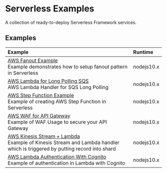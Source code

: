 # Serverless Examples

A collection of ready-to-deploy Serverless Framework services.

## Examples

| Example | Runtime  |
|:--------------------------- |:-----|
| [AWS Fanout Example](https://github.com/GeminiWind/serveless-examples/tree/master/aws-fanout-example) <br/> Example demonstrates how to setup fanout pattern in Serverless | nodejs10.x |
| [AWS Lambda for Long Polling SQS](https://github.com/GeminiWind/serveless-examples/tree/master/aws-lambda-sqs-long-polling) <br/> AWS Lambda Handler for SQS Long Polling | nodejs10.x |
| [AWS Step Function Example](https://github.com/GeminiWind/serveless-examples/tree/master/aws-step-func-example) <br/> Example of creating AWS Step Function in Serverless  | nodejs10.x |
| [AWS WAF for API Gateway](https://github.com/GeminiWind/serveless-examples/tree/master/aws-waf-lambda-apigateway) <br/> Example of WAF Usage to secure your API Gateway  | nodejs10.x |
| [AWS Kinesis Stream + Lambda ](https://github.com/GeminiWind/serveless-examples/tree/master/aws-kinesis-lambda) <br/> Example of Kinesis Stream and Lambda handler which is triggered by putting record into shard  | nodejs10.x |
| [AWS Lambda Authentication With Cognito ](https://github.com/GeminiWind/serveless-examples/tree/master/aws-lambda-cognito-authentication) <br/> Example of authentication in Lambda with Cognito  | nodejs10.x |